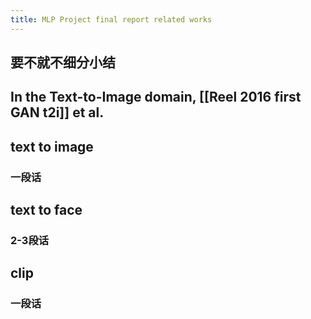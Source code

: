 ```yaml
---
title: MLP Project final report related works
---
```


## 要不就不细分小结
## In the Text-to-Image domain, [[Reel 2016 first GAN t2i]] et al.
## text to image
### 一段话
## text to face
### 2-3段话
## clip
### 一段话

